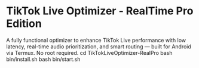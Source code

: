 # TikTok Live Optimizer - RealTime Pro Edition

A fully functional optimizer to enhance TikTok Live performance with low latency, real-time audio prioritization, and smart routing — built for Android via Termux. No root required.
cd TikTokLiveOptimizer-RealPro
bash bin/install.sh
bash bin/start.sh
